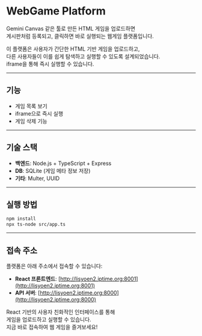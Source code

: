 # WebGame Platform

Gemini Canvas 같은 툴로 만든 HTML 게임을 업로드하면  
게시판처럼 등록되고, 클릭하면 바로 실행되는 웹게임 플랫폼입니다.

이 플랫폼은 사용자가 간단한 HTML 기반 게임을 업로드하고,  
다른 사용자들이 이를 쉽게 탐색하고 실행할 수 있도록 설계되었습니다.  
iframe을 통해 즉시 실행할 수 있습니다.

---

## 기능

- 게임 목록 보기
- iframe으로 즉시 실행
- 게임 삭제 기능

---

## 기술 스택

- **백엔드**: Node.js + TypeScript + Express
- **DB**: SQLite (게임 메타 정보 저장)
- **기타**: Multer, UUID

---

## 실행 방법

```bash
npm install
npx ts-node src/app.ts
```

---

## 접속 주소

플랫폼은 아래 주소에서 접속할 수 있습니다:

- **React 프론트엔드**: [http://lisyoen2.iptime.org:8001](http://lisyoen2.iptime.org:8001)
- **API 서버**: [http://lisyoen2.iptime.org:8000](http://lisyoen2.iptime.org:8000)

React 기반의 사용자 친화적인 인터페이스를 통해  
게임을 업로드하고 실행할 수 있습니다.  
지금 바로 접속하여 웹 게임을 즐겨보세요!
